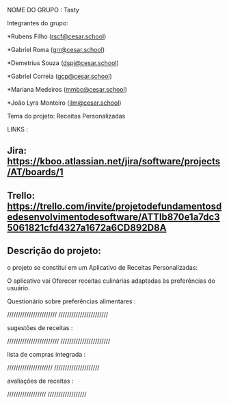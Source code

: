 NOME DO GRUPO : Tasty

Integrantes do grupo:

*Rubens Filho (rscf@cesar.school)

*Gabriel Roma (grr@cesar.school) 

*Demetrius Souza (dspj@cesar.school)

*Gabriel Correia (gcp@cesar.school)

*Mariana Medeiros (mmbc@cesar.school)

*João Lyra Monteiro (jlm@cesar.school)

Tema do projeto: Receitas Personalizadas

LINKS :

## Jira: https://kboo.atlassian.net/jira/software/projects/AT/boards/1

## Trello: https://trello.com/invite/projetodefundamentosdedesenvolvimentodesoftware/ATTIb870e1a7dc35061821cfd4327a1672a6CD892D8A

## Descrição do projeto:

o projeto se constitui em um Aplicativo de Receitas Personalizadas: 

 O aplicativo vai Oferecer receitas culinárias adaptadas às preferências do usuário.

Questionário sobre preferências alimentares : 

///////////////////////
///////////////////////

sugestões de receitas :

////////////////////////
///////////////////////

lista de compras integrada :

/////////////////////
/////////////////////

avaliações de receitas :

//////////////////
//////////////////


